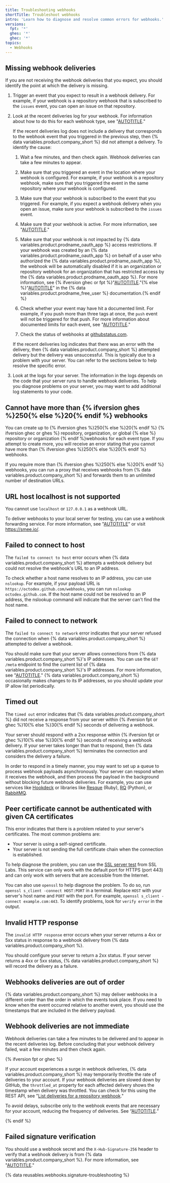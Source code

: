 ```yaml
---
title: Troubleshooting webhooks
shortTitle: Troubleshoot webhooks
intro: 'Learn how to diagnose and resolve common errors for webhooks.'
versions:
  fpt: '*'
  ghes: '*'
  ghec: '*'
topics:
  - Webhooks
---
```


## Missing webhook deliveries

If you are not receiving the webhook deliveries that you expect, you should identify the point at which the delivery is missing.

1. Trigger an event that you expect to result in a webhook delivery. For example, if your webhook is a repository webhook that is subscribed to the `issues` event, you can open an issue on that repository.
1. Look at the recent deliveries log for your webhook. For information about how to do this for each webhook type, see "[AUTOTITLE](/webhooks/testing-and-troubleshooting-webhooks/viewing-webhook-deliveries)."

   If the recent deliveries log does not include a delivery that corresponds to the webhook event that you triggered in the previous step, then {% data variables.product.company_short %} did not attempt a delivery. To identify the cause:

   1. Wait a few minutes, and then check again. Webhook deliveries can take a few minutes to appear.
   1. Make sure that you triggered an event in the location where your webhook is configured. For example, if your webhook is a repository webhook, make sure that you triggered the event in the same repository where your webhook is configured.
   1. Make sure that your webhook is subscribed to the event that you triggered. For example, if you expect a webhook delivery when you open an issue, make sure your webhook is subscribed to the `issues` event.
   1. Make sure that your webhook is active. For more information, see "[AUTOTITLE](/webhooks/using-webhooks/disabling-webhooks)."
   1. Make sure that your webhook is not impacted by {% data variables.product.prodname_oauth_app %} access restrictions. If your webhook was created by an {% data variables.product.prodname_oauth_app %} on behalf of a user who authorized the {% data variables.product.prodname_oauth_app %}, the webhook will be automatically disabled if it is an organization or repository webhook for an organization that has restricted access by the {% data variables.product.prodname_oauth_app %}. For more information, see {% ifversion ghec or fpt %}"[AUTOTITLE](/organizations/managing-oauth-access-to-your-organizations-data/about-oauth-app-access-restrictions)."{% else %}"[AUTOTITLE](/free-pro-team@latest/organizations/managing-oauth-access-to-your-organizations-data/about-oauth-app-access-restrictions)" in the {% data variables.product.prodname_free_user %} documentation.{% endif %}

   1. Check whether your event may have hit a documented limit. For example, if you push more than three tags at once, the `push` event will not be triggered for that push. For more information about documented limits for each event, see "[AUTOTITLE](/webhooks/webhook-events-and-payloads)."
   1. Check the status of webhooks at [githubstatus.com](https://www.githubstatus.com/).

   If the recent deliveries log indicates that there was an error with the delivery, then {% data variables.product.company_short %} attempted delivery but the delivery was unsuccessful. This is typically due to a problem with your server. You can refer to the sections below to help resolve the specific error.

1. Look at the logs for your server. The information in the logs depends on the code that your server runs to handle webhook deliveries. To help you diagnose problems on your server, you may want to add additional log statements to your code.

## Cannot have more than {% ifversion ghes %}250{% else %}20{% endif %} webhooks

You can create up to {% ifversion ghes %}250{% else %}20{% endif %} {% ifversion ghec or ghes %} repository, organization, or global {% else %} repository or organization {% endif %}webhooks for each event type. If you attempt to create more, you will receive an error stating that you cannot have more than {% ifversion ghes %}250{% else %}20{% endif %} webhooks.

If you require more than {% ifversion ghes %}250{% else %}20{% endif %} webhooks, you can run a proxy that receives webhooks from {% data variables.product.company_short %} and forwards them to an unlimited number of destination URLs.

## URL host localhost is not supported

You cannot use `localhost` or `127.0.0.1` as a webhook URL.

To deliver webhooks to your local server for testing, you can use a webhook forwarding service. For more information, see "[AUTOTITLE](/webhooks/testing-and-troubleshooting-webhooks/testing-webhooks)" or visit https://smee.io/.

## Failed to connect to host

The `failed to connect to host` error occurs when {% data variables.product.company_short %} attempts a webhook delivery but could not resolve the webhook's URL to an IP address.

To check whether a host name resolves to an IP address, you can use `nslookup`. For example, if your payload URL is `https://octodex.github.com/webhooks`, you can run `nslookup octodex.github.com`. If the host name could not be resolved to an IP address, the nslookup command will indicate that the server can't find the host name.

## Failed to connect to network

The `failed to connect to network` error indicates that your server refused the connection when {% data variables.product.company_short %} attempted to deliver a webhook.

You should make sure that your server allows connections from {% data variables.product.company_short %}'s IP addresses. You can use the `GET /meta` endpoint to find the current list of {% data variables.product.company_short %}'s IP addresses. For more information, see "[AUTOTITLE](/rest/meta/meta#get-github-meta-information)." {% data variables.product.company_short %} occasionally makes changes to its IP addresses, so you should update your IP allow list periodically.

## Timed out

The `timed out` error indicates that {% data variables.product.company_short %} did not receive a response from your server within {% ifversion fpt or ghec %}10{% else %}30{% endif %} seconds of delivering a webhook.

Your server should respond with a 2xx response within {% ifversion fpt or ghec %}10{% else %}30{% endif %} seconds of receiving a webhook delivery. If your server takes longer than that to respond, then {% data variables.product.company_short %} terminates the connection and considers the delivery a failure.

In order to respond in a timely manner, you may want to set up a queue to process webhook payloads asynchronously. Your server can respond when it receives the webhook, and then process the payload in the background without blocking future webhook deliveries. For example, you can use services like [Hookdeck](https://hookdeck.com) or libraries like [Resque](https://github.com/resque/resque/) (Ruby), [RQ](http://python-rq.org/) (Python), or [RabbitMQ](http://www.rabbitmq.com/).

## Peer certificate cannot be authenticated with given CA certificates

This error indicates that there is a problem related to your server's certificates. The most common problems are:

* Your server is using a self-signed certificate.
* Your server is not sending the full certificate chain when the connection is established.

To help diagnose the problem, you can use the [SSL server test](https://www.ssllabs.com/ssltest/analyze.html) from SSL Labs. This service can only work with the default port for HTTPS (port 443) and can only work with servers that are accessible from the Internet.

You can also use `openssl` to help diagnose the problem. To do so, run `openssl s_client -connect HOST:PORT` in a terminal. Replace `HOST` with your server's host name and `PORT` with the port. For example, `openssl s_client -connect example.com:443`. To identify problems, look for `verify error` in the output.

## Invalid HTTP response

The `invalid HTTP response` error occurs when your server returns a 4xx or 5xx status in response to a webhook delivery from {% data variables.product.company_short %}.

You should configure your server to return a 2xx status. If your server returns a 4xx or 5xx status, {% data variables.product.company_short %} will record the delivery as a failure.

## Webhooks deliveries are out of order

{% data variables.product.company_short %} may deliver webhooks in a different order than the order in which the events took place. If you need to know when the event occurred relative to another event, you should use the timestamps that are included in the delivery payload.

## Webhook deliveries are not immediate

Webhook deliveries can take a few minutes to be delivered and to appear in the recent deliveries log. Before concluding that your webhook delivery failed, wait a few minutes and then check again.

{% ifversion fpt or ghec %}

If your account experiences a surge in webhook deliveries, {% data variables.product.company_short %} may temporarily throttle the rate of deliveries to your account. If your webhook deliveries are slowed down by GitHub, the `throttled_at` property for each affected delivery shows the timestamp when delivery was throttled. You can check for this using the REST API, see "[List deliveries for a repository webhook](/rest/repos/webhooks#list-deliveries-for-a-repository-webhook)."

To avoid delays, subscribe only to the webhook events that are necessary for your account, reducing the frequency of deliveries. See “[AUTOTITLE](/webhooks/using-webhooks/best-practices-for-using-webhooks).”

{% endif %}

## Failed signature verification

You should use a webhook secret and the `X-Hub-Signature-256` header to verify that a webhook delivery is from {% data variables.product.company_short %}. For more information, see "[AUTOTITLE](/webhooks/using-webhooks/validating-webhook-deliveries)."

{% data reusables.webhooks.signature-troubleshooting %}
